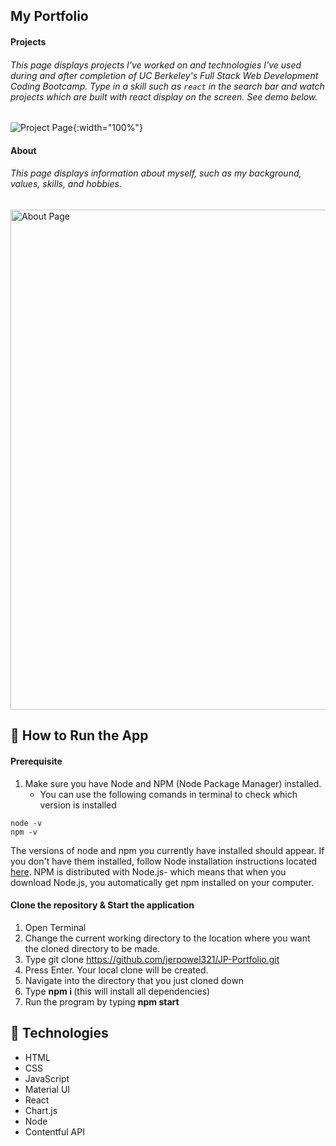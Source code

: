 ## My Portfolio 


#### Projects
###### This page displays projects I've worked on and technologies I've used during and after completion of UC Berkeley's Full Stack Web Development Coding Bootcamp. Type in a skill such as `react` in the search bar and watch projects which are built with react display on the screen. See demo below.  
<!-- <img src="https://media.giphy.com/media/UWszXSxB0Hxw8FiD8C/giphy.gif " alt="Project Page" width="800" > -->
![Project Page](https://media.giphy.com/media/UWszXSxB0Hxw8FiD8C/giphy.gif){:width="100%"}


#### About
###### This page displays information about myself, such as my background, values, skills, and hobbies. 
<img src="https://media.giphy.com/media/S4Go3Q8PDfqzOQHNbJ/giphy.gif" alt="About Page" width="800" >


## 🔑 How to Run the App

#### Prerequisite
1. Make sure you have Node and NPM (Node Package Manager) installed. 
    - You can use the following comands in terminal to check which version is installed 

```
node -v  
npm -v
```
The versions of node and npm you currently have installed should appear. If you don't have them installed, follow Node installation instructions located [here](https://nodejs.org/en/download/). NPM is distributed with Node.js- which means that when you download Node.js, you automatically get npm installed on your computer.

#### Clone the repository & Start the application
1. Open Terminal
2. Change the current working directory to the location where you want the cloned directory to be made.
3. Type git clone https://github.com/jerpowel321/JP-Portfolio.git
4. Press Enter. Your local clone will be created.
5. Navigate into the directory that you just cloned down 
6. Type <b> npm i </b>  (this will install all dependencies)
7. Run the program by typing <b> npm start </b>


## :wrench: Technologies

- HTML
- CSS
- JavaScript
- Material UI
- React
- Chart.js
- Node
- Contentful API
